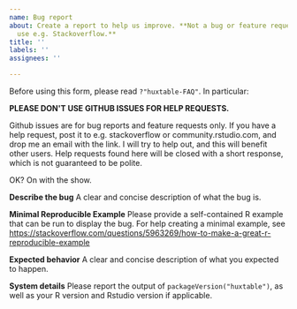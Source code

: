 ```yaml
---
name: Bug report
about: Create a report to help us improve. **Not a bug or feature request? Please
  use e.g. Stackoverflow.**
title: ''
labels: ''
assignees: ''

---
```


Before using this form, please read `?"huxtable-FAQ"`. In particular:

**PLEASE DON'T USE GITHUB ISSUES FOR HELP REQUESTS.**

Github issues are for bug reports and feature requests only. If you have a help request, post it to e.g. stackoverflow or community.rstudio.com, and drop me an email with the link. I will try to help out, and this will benefit other users. Help requests found here will be closed with a short response, which is not guaranteed to be polite.

OK? On with the show.

**Describe the bug**
A clear and concise description of what the bug is.

**Minimal Reproducible Example**
Please provide a self-contained R example that can be run to display the bug. For help creating a minimal example, see https://stackoverflow.com/questions/5963269/how-to-make-a-great-r-reproducible-example

**Expected behavior**
A clear and concise description of what you expected to happen.

**System details**
Please report the output of `packageVersion("huxtable")`, as well as your R version and Rstudio version if applicable.
